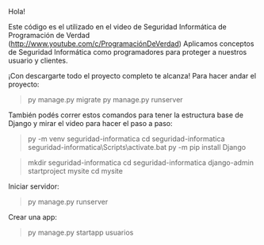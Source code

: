 Hola!

Este código es el utilizado en el video de Seguridad Informática de Programación de Verdad
(http://www.youtube.com/c/ProgramaciónDeVerdad)
Aplicamos conceptos de Seguridad Informática como programadores para proteger a nuestros usuario y clientes.

¡Con descargarte todo el proyecto completo te alcanza!
Para hacer andar el proyecto:
> py manage.py migrate
 py manage.py runserver 





También podés correr estos comandos para tener la estructura base de Django y mirar el video para hacer el paso a paso:
> py -m venv seguridad-informatica
 cd seguridad-informatica
 seguridad-informatica\Scripts\activate.bat
 py -m pip install Django

> mkdir seguridad-informatica
 cd seguridad-informatica
 django-admin startproject mysite
 cd mysite

Iniciar servidor:
> py manage.py runserver 


Crear una app:
> py manage.py startapp usuarios


